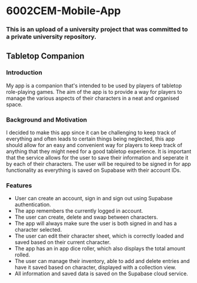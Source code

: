 # 6002CEM-Mobile-App

### This is an upload of a university project that was committed to a private university repository.

## Tabletop Companion

### Introduction

My app is a companion that's intended to be used by players of tabletop role-playing games.  The aim of the app is to provide a way for players to manage the various aspects of their characters in a neat and organised space.

### Background and Motivation

I decided to make this app since it can be challenging to keep track of everything and often leads to certain things being neglected, this app should allow for an easy and convenient way for players to keep track of anything that they might need for a good tabletop experience.  It is important that the service allows for the user to save their information and seperate it by each of their characters.  The user will be required to be signed in for app functionality as everything is saved on Supabase with their account IDs.

### Features

- User can create an account, sign in and sign out using Supabase authentication.
- The app remembers the currently logged in account.
- The user can create, delete and swap between characters.
- The app will always make sure the user is both signed in and has a character selected.
- The user can edit their character sheet, which is correctly loaded and saved based on their current character.
- The app has an in app dice roller, which also displays the total amount rolled.
- The user can manage their inventory, able to add and delete entries and have it saved based on character, displayed with a collection view.
- All information and saved data is saved on the Supabase cloud service.
